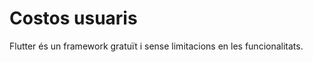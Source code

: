 <!-- TITLE: Costos Usuaris -->

# Costos usuaris

Flutter és un framework gratuït i sense limitacions en les funcionalitats.